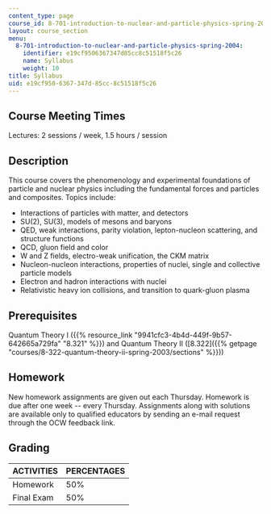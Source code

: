 ```yaml
---
content_type: page
course_id: 8-701-introduction-to-nuclear-and-particle-physics-spring-2004
layout: course_section
menu:
  8-701-introduction-to-nuclear-and-particle-physics-spring-2004:
    identifier: e19cf9506367347d85cc8c51518f5c26
    name: Syllabus
    weight: 10
title: Syllabus
uid: e19cf950-6367-347d-85cc-8c51518f5c26
---
```


Course Meeting Times
--------------------

Lectures: 2 sessions / week, 1.5 hours / session

Description
-----------

This course covers the phenomenology and experimental foundations of particle and nuclear physics including the fundamental forces and particles and composites. Topics include:

*   Interactions of particles with matter, and detectors
*   SU(2), SU(3), models of mesons and baryons
*   QED, weak interactions, parity violation, lepton-nucleon scattering, and structure functions
*   QCD, gluon field and color
*   W and Z fields, electro-weak unification, the CKM matrix
*   Nucleon-nucleon interactions, properties of nuclei, single and collective particle models
*   Electron and hadron interactions with nuclei
*   Relativistic heavy ion collisions, and transition to quark-gluon plasma

Prerequisites
-------------

Quantum Theory I ({{% resource_link "9941cfc3-4b4d-449f-9b57-642665a729fa" "8.321" %}}) and Quantum Theory II ([8.322]({{% getpage "courses/8-322-quantum-theory-ii-spring-2003/sections" %}}))

Homework
--------

New homework assignments are given out each Thursday. Homework is due after one week -- every Thursday. Assignments along with solutions are available only to qualified educators by sending an e-mail request through the OCW feedback link.

Grading
-------

| ACTIVITIES | PERCENTAGES |
| --- | --- |
| Homework | 50% |
| Final Exam | 50%